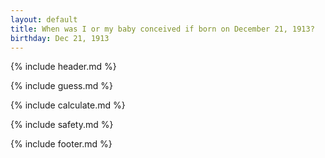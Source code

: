 ```yaml
---
layout: default
title: When was I or my baby conceived if born on December 21, 1913?
birthday: Dec 21, 1913
---
```


{% include header.md %}

{% include guess.md %}

{% include calculate.md %}

{% include safety.md %}

{% include footer.md %}




